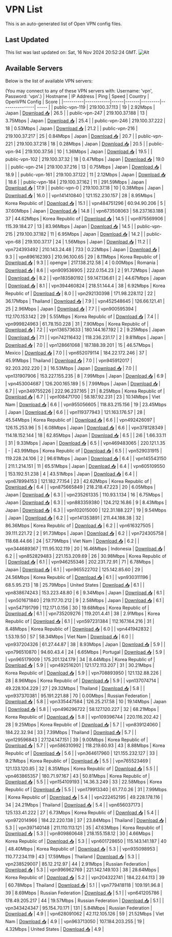 # VPN List

This is an auto-generated list of Open VPN config files.

## Last Updated

This list was last updated on: Sat, 16 Nov 2024 20:52:24 GMT.
![Alt](https://repobeats.axiom.co/api/embed/186b98318ef1479477931607c1ad7d823f12451f.svg "Repobeats analytics image")

## Available Servers

Below is the list of available VPN servers:

(You may connect to any of these VPN servers with: Username: 'vpn', Password: 'vpn'.)
| Hostname | IP Address | Ping | Speed | Country | OpenVPN Config | Score |
|----------|------------|------|-------|---------|----------------| ----- |
| public-vpn-119 | 219.100.37.113 | 19 | 2.92Mbps | Japan | [Download 📥](./configs/server_0_JP.ovpn) | 26.5 |
| public-vpn-247 | 219.100.37.188 | 13 | 3.75Mbps | Japan | [Download 📥](./configs/server_1_JP.ovpn) | 25.4 |
| public-vpn-246 | 219.100.37.222 | 18 | 0.53Mbps | Japan | [Download 📥](./configs/server_2_JP.ovpn) | 21.2 |
| public-vpn-216 | 219.100.37.217 | 25 | 0.84Mbps | Japan | [Download 📥](./configs/server_3_JP.ovpn) | 20.7 |
| public-vpn-221 | 219.100.37.218 | 18 | 0.28Mbps | Japan | [Download 📥](./configs/server_4_JP.ovpn) | 20.5 |
| public-vpn-94 | 219.100.37.56 | 10 | 1.36Mbps | Japan | [Download 📥](./configs/server_5_JP.ovpn) | 19.5 |
| public-vpn-102 | 219.100.37.32 | 18 | 0.47Mbps | Japan | [Download 📥](./configs/server_6_JP.ovpn) | 19.0 |
| public-vpn-214 | 219.100.37.216 | 13 | 0.75Mbps | Japan | [Download 📥](./configs/server_7_JP.ovpn) | 18.9 |
| public-vpn-161 | 219.100.37.122 | 11 | 2.12Mbps | Japan | [Download 📥](./configs/server_8_JP.ovpn) | 18.6 |
| public-vpn-184 | 219.100.37.162 | 11 | 291.59Mbps | Japan | [Download 📥](./configs/server_9_JP.ovpn) | 17.9 |
| public-vpn-0 | 219.100.37.18 | 10 | 0.38Mbps | Japan | [Download 📥](./configs/server_10_JP.ovpn) | 16.0 |
| vpn141410840 | 121.152.230.157 | 28 | 8.95Mbps | Korea Republic of | [Download 📥](./configs/server_11_KR.ovpn) | 15.1 |
| vpn484751296 | 60.94.90.206 | 5 | 37.60Mbps | Japan | [Download 📥](./configs/server_12_JP.ovpn) | 14.8 |
| vpn673508063 | 58.237.163.188 | 37 | 44.62Mbps | Korea Republic of | [Download 📥](./configs/server_13_KR.ovpn) | 14.5 |
| vpn975569906 | 115.39.184.27 | 13 | 83.96Mbps | Japan | [Download 📥](./configs/server_14_JP.ovpn) | 14.5 |
| public-vpn-215 | 219.100.37.182 | 11 | 6.95Mbps | Japan | [Download 📥](./configs/server_15_JP.ovpn) | 14.2 |
| public-vpn-68 | 219.100.37.17 | 24 | 1.56Mbps | Japan | [Download 📥](./configs/server_16_JP.ovpn) | 11.2 |
| vpn724393492 | 210.143.24.48 | 733 | 0.22Mbps | Japan | [Download 📥](./configs/server_17_JP.ovpn) | 9.3 |
| vpn896162393 | 210.96.100.65 | 29 | 8.11Mbps | Korea Republic of | [Download 📥](./configs/server_18_KR.ovpn) | 9.3 |
| opengw | 217.138.212.58 | 4 | 0.00Mbps | Romania | [Download 📥](./configs/server_19_RO.ovpn) | 8.6 |
| vpn909536905 | 222.0.154.23 | 2 | 91.72Mbps | Japan | [Download 📥](./configs/server_20_JP.ovpn) | 8.2 |
| vpn183580192 | 59.147.136.61 | 2 | 44.67Mbps | Japan | [Download 📥](./configs/server_21_JP.ovpn) | 8.1 |
| vpn394460824 | 218.51.144.4 | 38 | 6.92Mbps | Korea Republic of | [Download 📥](./configs/server_22_KR.ovpn) | 8.0 |
| vpn292130398 | 171.98.228.112 | 22 | 36.17Mbps | Thailand | [Download 📥](./configs/server_23_TH.ovpn) | 7.9 |
| vpn452548645 | 126.66.121.41 | 25 | 2.96Mbps | Japan | [Download 📥](./configs/server_24_JP.ovpn) | 7.7 |
| vpn900595394 | 112.170.153.142 | 29 | 5.55Mbps | Korea Republic of | [Download 📥](./configs/server_25_KR.ovpn) | 7.4 |
| vpn999824963 | 61.78.150.228 | 31 | 7.90Mbps | Korea Republic of | [Download 📥](./configs/server_26_KR.ovpn) | 7.2 |
| vpn136573633 | 180.144.167.192 | 2 | 9.25Mbps | Japan | [Download 📥](./configs/server_27_JP.ovpn) | 7.1 |
| vpn742116432 | 118.236.231.17 | 2 | 9.81Mbps | Japan | [Download 📥](./configs/server_28_JP.ovpn) | 7.0 |
| vpn128661068 | 187.188.39.201 | 15 | 46.57Mbps | Mexico | [Download 📥](./configs/server_29_MX.ovpn) | 7.0 |
| vpn652079114 | 184.22.172.246 | 37 | 45.91Mbps | Thailand | [Download 📥](./configs/server_30_TH.ovpn) | 7.0 |
| vpn945912017 | 92.203.202.220 | 3 | 16.53Mbps | Japan | [Download 📥](./configs/server_31_JP.ovpn) | 7.0 |
| vpn131907906 | 153.227.155.235 | 8 | 7.99Mbps | Japan | [Download 📥](./configs/server_32_JP.ovpn) | 6.9 |
| vpn453004687 | 126.200.165.189 | 5 | 7.99Mbps | Japan | [Download 📥](./configs/server_33_JP.ovpn) | 6.7 |
| vpn349755226 | 222.96.237.165 | 21 | 8.25Mbps | Korea Republic of | [Download 📥](./configs/server_34_KR.ovpn) | 6.7 |
| vpn108471700 | 58.187.92.231 | 23 | 10.14Mbps | Viet Nam | [Download 📥](./configs/server_35_VN.ovpn) | 6.6 |
| vpn955056605 | 118.83.215.156 | 19 | 23.45Mbps | Japan | [Download 📥](./configs/server_36_JP.ovpn) | 6.6 |
| vpn119377943 | 121.163.176.57 | 28 | 45.54Mbps | Korea Republic of | [Download 📥](./configs/server_37_KR.ovpn) | 6.6 |
| vpn492426097 | 126.15.253.96 | 5 | 6.08Mbps | Japan | [Download 📥](./configs/server_38_JP.ovpn) | 6.6 |
| vpn378128349 | 114.18.152.144 | 18 | 62.85Mbps | Japan | [Download 📥](./configs/server_39_JP.ovpn) | 6.5 |
| 2i6 | 1.66.33.11 | 31 | 9.33Mbps | Japan | [Download 📥](./configs/server_40_JP.ovpn) | 6.5 |
| vpn469483065 | 220.121.1.35 | - | 43.99Mbps | Korea Republic of | [Download 📥](./configs/server_41_KR.ovpn) | 6.5 |
| vpn529031915 | 119.228.24.106 | 2 | 96.61Mbps | Japan | [Download 📥](./configs/server_42_JP.ovpn) | 6.4 |
| vpn145543150 | 211.1.214.151 | 11 | 65.51Mbps | Japan | [Download 📥](./configs/server_43_JP.ovpn) | 6.4 |
| vpn605109550 | 153.192.51.238 | 4 | 43.51Mbps | Japan | [Download 📥](./configs/server_44_JP.ovpn) | 6.4 |
| vpn678994153 | 121.182.77.154 | 23 | 42.62Mbps | Korea Republic of | [Download 📥](./configs/server_45_KR.ovpn) | 6.4 |
| vpn875665849 | 218.218.47.223 | 20 | 6.05Mbps | Japan | [Download 📥](./configs/server_46_JP.ovpn) | 6.3 |
| vpn235261335 | 110.93.1.134 | 16 | 6.75Mbps | Japan | [Download 📥](./configs/server_47_JP.ovpn) | 6.3 |
| vpn883359380 | 124.212.16.86 | 9 | 8.43Mbps | Japan | [Download 📥](./configs/server_48_JP.ovpn) | 6.3 |
| vpn102015000 | 122.31.188.227 | 19 | 9.54Mbps | Japan | [Download 📥](./configs/server_49_JP.ovpn) | 6.2 |
| vpn141353891 | 211.44.188.38 | 32 | 86.36Mbps | Korea Republic of | [Download 📥](./configs/server_50_KR.ovpn) | 6.2 |
| vpn616327505 | 39.111.221.72 | 2 | 91.73Mbps | Japan | [Download 📥](./configs/server_51_JP.ovpn) | 6.2 |
| vpn724305758 | 118.68.44.66 | 24 | 57.79Mbps | Viet Nam | [Download 📥](./configs/server_52_VN.ovpn) | 6.2 |
| vpn344689367 | 111.95.102.119 | 20 | 16.46Mbps | Indonesia | [Download 📥](./configs/server_53_ID.ovpn) | 6.2 |
| vpn852829483 | 221.153.209.69 | 26 | 30.98Mbps | Korea Republic of | [Download 📥](./configs/server_54_KR.ovpn) | 6.1 |
| vpn946255346 | 202.231.72.91 | 71 | 6.78Mbps | Japan | [Download 📥](./configs/server_55_JP.ovpn) | 6.1 |
| vpn965522702 | 125.142.85.60 | 29 | 24.56Mbps | Korea Republic of | [Download 📥](./configs/server_56_KR.ovpn) | 6.1 |
| vpn930311196 | 68.5.95.213 | 18 | 25.79Mbps | United States | [Download 📥](./configs/server_57_US.ovpn) | 6.1 |
| vpn838674243 | 153.223.48.80 | 6 | 9.34Mbps | Japan | [Download 📥](./configs/server_58_JP.ovpn) | 6.1 |
| vpn501671840 | 219.117.70.212 | 9 | 2.58Mbps | Japan | [Download 📥](./configs/server_59_JP.ovpn) | 6.1 |
| vpn547191799 | 112.171.0.156 | 30 | 19.68Mbps | Korea Republic of | [Download 📥](./configs/server_60_KR.ovpn) | 6.1 |
| vpn735209276 | 119.201.4.41 | 38 | 2.91Mbps | Korea Republic of | [Download 📥](./configs/server_61_KR.ovpn) | 6.1 |
| vpn597231384 | 112.167.164.216 | 31 | 8.48Mbps | Korea Republic of | [Download 📥](./configs/server_62_KR.ovpn) | 6.0 |
| vpn441942832 | 1.53.19.50 | 57 | 58.34Mbps | Viet Nam | [Download 📥](./configs/server_63_VN.ovpn) | 6.0 |
| vpn937204326 | 61.27.44.87 | 38 | 8.93Mbps | Japan | [Download 📥](./configs/server_64_JP.ovpn) | 5.9 |
| vpn796510870 | 94.60.43.4 | 24 | 6.65Mbps | Portugal | [Download 📥](./configs/server_65_PT.ovpn) | 5.9 |
| vpn965179009 | 175.201.124.179 | 34 | 8.44Mbps | Korea Republic of | [Download 📥](./configs/server_66_KR.ovpn) | 5.9 |
| vpn492516201 | 121.172.113.207 | 31 | 30.21Mbps | Korea Republic of | [Download 📥](./configs/server_67_KR.ovpn) | 5.9 |
| vpn708893950 | 121.132.88.226 | 28 | 8.96Mbps | Korea Republic of | [Download 📥](./configs/server_68_KR.ovpn) | 5.9 |
| vpn137074714 | 49.228.104.229 | 27 | 29.32Mbps | Thailand | [Download 📥](./configs/server_69_TH.ovpn) | 5.8 |
| vpn937370381 | 95.191.221.88 | 70 | 0.00Mbps | Russian Federation | [Download 📥](./configs/server_70_RU.ovpn) | 5.8 |
| vpn335447584 | 126.25.217.58 | 10 | 19.14Mbps | Japan | [Download 📥](./configs/server_71_JP.ovpn) | 5.8 |
| vpn496296722 | 58.127.120.227 | 32 | 68.21Mbps | Korea Republic of | [Download 📥](./configs/server_72_KR.ovpn) | 5.8 |
| vpn109396744 | 220.116.202.42 | 28 | 9.25Mbps | Korea Republic of | [Download 📥](./configs/server_73_KR.ovpn) | 5.7 |
| vpn839124060 | 184.22.32.94 | 33 | 7.39Mbps | Thailand | [Download 📥](./configs/server_74_TH.ovpn) | 5.7 |
| vpn129596843 | 27.124.147.151 | 39 | 9.00Mbps | Korea Republic of | [Download 📥](./configs/server_75_KR.ovpn) | 5.7 |
| vpn586310992 | 118.219.60.93 | 43 | 8.88Mbps | Korea Republic of | [Download 📥](./configs/server_76_KR.ovpn) | 5.6 |
| vpn364617960 | 121.155.232.127 | 33 | 9.21Mbps | Korea Republic of | [Download 📥](./configs/server_77_KR.ovpn) | 5.5 |
| vpn765523469 | 121.133.120.85 | 32 | 8.35Mbps | Korea Republic of | [Download 📥](./configs/server_78_KR.ovpn) | 5.5 |
| vpn463865357 | 180.71.97.167 | 43 | 50.81Mbps | Korea Republic of | [Download 📥](./configs/server_79_KR.ovpn) | 5.5 |
| vpn154109193 | 14.36.3.249 | 33 | 22.58Mbps | Korea Republic of | [Download 📥](./configs/server_80_KR.ovpn) | 5.5 |
| vpn179913340 | 61.77.0.26 | 31 | 7.99Mbps | Korea Republic of | [Download 📥](./configs/server_81_KR.ovpn) | 5.4 |
| vpn222452195 | 49.228.178.116 | 34 | 24.21Mbps | Thailand | [Download 📥](./configs/server_82_TH.ovpn) | 5.4 |
| vpn656037173 | 125.133.41.222 | 27 | 6.73Mbps | Korea Republic of | [Download 📥](./configs/server_83_KR.ovpn) | 5.4 |
| vpn972014966 | 184.22.220.138 | 37 | 23.84Mbps | Thailand | [Download 📥](./configs/server_84_TH.ovpn) | 5.3 |
| vpn397140148 | 211.110.113.121 | 35 | 47.63Mbps | Korea Republic of | [Download 📥](./configs/server_85_KR.ovpn) | 5.3 |
| vpn809860648 | 218.155.158.12 | 30 | 4.66Mbps | Korea Republic of | [Download 📥](./configs/server_86_KR.ovpn) | 5.3 |
| vpn601728650 | 115.143.141.187 | 40 | 48.40Mbps | Korea Republic of | [Download 📥](./configs/server_87_KR.ovpn) | 5.3 |
| vpn935098953 | 110.77.234.119 | 43 | 17.59Mbps | Thailand | [Download 📥](./configs/server_88_TH.ovpn) | 5.3 |
| vpn238529007 | 85.12.212.97 | 44 | 2.91Mbps | Russian Federation | [Download 📥](./configs/server_89_RU.ovpn) | 5.3 |
| vpn996962769 | 221.142.149.103 | 38 | 28.64Mbps | Korea Republic of | [Download 📥](./configs/server_90_KR.ovpn) | 5.2 |
| vpn204322741 | 184.22.64.113 | 39 | 60.78Mbps | Thailand | [Download 📥](./configs/server_91_TH.ovpn) | 5.1 |
| vpn779418118 | 109.191.96.8 | 39 | 8.69Mbps | Russian Federation | [Download 📥](./configs/server_92_RU.ovpn) | 5.1 |
| vpn641205786 | 178.49.205.217 | 44 | 19.57Mbps | Russian Federation | [Download 📥](./configs/server_93_RU.ovpn) | 5.1 |
| vpn343424347 | 95.154.70.171 | 131 | 5.84Mbps | Russian Federation | [Download 📥](./configs/server_94_RU.ovpn) | 4.9 |
| vpn628091062 | 42.112.105.126 | 59 | 21.52Mbps | Viet Nam | [Download 📥](./configs/server_95_VN.ovpn) | 4.9 |
| vpn963713050 | 107.184.203.255 | 19 | 4.32Mbps | United States | [Download 📥](./configs/server_96_US.ovpn) | 4.9 |
